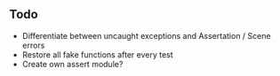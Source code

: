 ## Todo

* Differentiate between uncaught exceptions and Assertation / Scene errors
* Restore all fake functions after every test
* Create own assert module?
